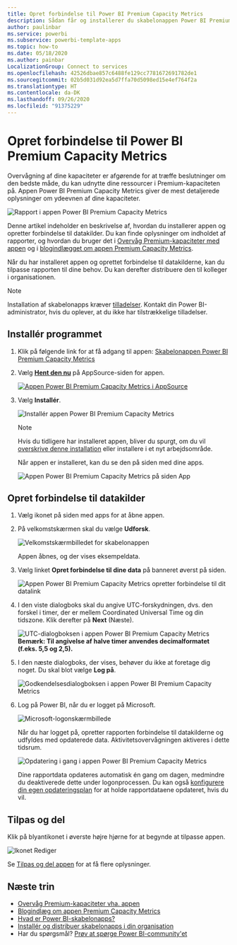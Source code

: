 ```yaml
---
title: Opret forbindelse til Power BI Premium Capacity Metrics
description: Sådan får og installerer du skabelonappen Power BI Premium Capacity Metrics, og sådan opretter du forbindelse til data
author: paulinbar
ms.service: powerbi
ms.subservice: powerbi-template-apps
ms.topic: how-to
ms.date: 05/18/2020
ms.author: painbar
LocalizationGroup: Connect to services
ms.openlocfilehash: 42526dbae857c6488fe129cc7781672691782de1
ms.sourcegitcommit: 02b5d031d92ea5d7ffa70d5098ed15e4ef764f2a
ms.translationtype: HT
ms.contentlocale: da-DK
ms.lasthandoff: 09/26/2020
ms.locfileid: "91375229"
---
```

# <a name="connect-to-power-bi-premium-capacity-metrics"></a>Opret forbindelse til Power BI Premium Capacity Metrics

Overvågning af dine kapaciteter er afgørende for at træffe beslutninger om den bedste måde, du kan udnytte dine ressourcer i Premium-kapaciteten på. Appen Power BI Premium Capacity Metrics giver de mest detaljerede oplysninger om ydeevnen af dine kapaciteter.

![Rapport i appen Power BI Premium Capacity Metrics](media/service-connect-to-pbi-premium-capacity-metrics/service-pbi-premium-capacity-metrics-app-report.png)

Denne artikel indeholder en beskrivelse af, hvordan du installerer appen og opretter forbindelse til datakilder. Du kan finde oplysninger om indholdet af rapporter, og hvordan du bruger det i [Overvåg Premium-kapaciteter med appen](../admin/service-admin-premium-monitor-capacity.md) og i [blogindlægget om appen Premium Capacity Metrics](https://powerbi.microsoft.com/blog/premium-capacity-metrics-app-new-health-center-with-kpis-to-explore-relevant-metrics-and-steps-to-mitigate-issues/).

Når du har installeret appen og oprettet forbindelse til datakilderne, kan du tilpasse rapporten til dine behov. Du kan derefter distribuere den til kolleger i organisationen.

> [!NOTE]
> Installation af skabelonapps kræver [tilladelser](./service-template-apps-install-distribute.md#prerequisites). Kontakt din Power BI-administrator, hvis du oplever, at du ikke har tilstrækkelige tilladelser.

## <a name="install-the-app"></a>Installér programmet

1. Klik på følgende link for at få adgang til appen: [Skabelonappen Power BI Premium Capacity Metrics](https://app.powerbi.com/groups/me/getapps/services/pbi_pcmm.capacity-metrics-dxt)

1. Vælg [**Hent den nu**](https://app.powerbi.com/groups/me/getapps/services/pbi_pcmm.capacity-metrics-dxt) på AppSource-siden for appen.

    [![Appen Power BI Premium Capacity Metrics i AppSource](media/service-connect-to-pbi-premium-capacity-metrics/service-pbi-premium-capacity-metrics-app-appsource-get-it-now.png)](https://app.powerbi.com/groups/me/getapps/services/pbi_pcmm.capacity-metrics-dxt)

1. Vælg **Installér**. 

    ![Installér appen Power BI Premium Capacity Metrics](media/service-connect-to-pbi-premium-capacity-metrics/service-pbi-premium-capacity-metric-select-install.png)

    > [!NOTE]
    > Hvis du tidligere har installeret appen, bliver du spurgt, om du vil [overskrive denne installation](./service-template-apps-install-distribute.md#update-a-template-app) eller installere i et nyt arbejdsområde.

    Når appen er installeret, kan du se den på siden med dine apps.

   ![Appen Power BI Premium Capacity Metrics på siden App](media/service-connect-to-pbi-premium-capacity-metrics/service-pbi-premium-capacity-metrics-app-apps-page-icon.png)

## <a name="connect-to-data-sources"></a>Opret forbindelse til datakilder

1. Vælg ikonet på siden med apps for at åbne appen.

1. På velkomstskærmen skal du vælge **Udforsk**.

   ![Velkomstskærmbilledet for skabelonappen](media/service-connect-to-pbi-premium-capacity-metrics/service-pbi-premium-capacity-metrics-app-splash-screen.png)

   Appen åbnes, og der vises eksempeldata.

1. Vælg linket **Opret forbindelse til dine data** på banneret øverst på siden.

   ![Appen Power BI Premium Capacity Metrics opretter forbindelse til dit datalink](media/service-connect-to-pbi-premium-capacity-metrics/service-pbi-premium-capacity-metrics-app-connect-data.png)

1. I den viste dialogboks skal du angive UTC-forskydningen, dvs. den forskel i timer, der er mellem Coordinated Universal Time og din tidszone. Klik derefter på **Next** (Næste).
  
   ![UTC-dialogboksen i appen Power BI Premium Capacity Metrics](media/service-connect-to-pbi-premium-capacity-metrics/service-pbi-premium-capacity-metrics-app-setutc-dialog.png)
   **Bemærk: Til angivelse af halve timer anvendes decimalformatet (f.eks. 5,5 og 2,5).**

1. I den næste dialogboks, der vises, behøver du ikke at foretage dig noget. Du skal blot vælge **Log på**.

   ![Godkendelsesdialogboksen i appen Power BI Premium Capacity Metrics](media/service-connect-to-pbi-premium-capacity-metrics/service-pbi-premium-capacity-metrics-app-authentication-dialog.png)

1. Log på Power BI, når du er logget på Microsoft.

   ![Microsoft-logonskærmbillede](media/service-connect-to-pbi-premium-capacity-metrics/service-pbi-premium-capacity-metrics-app-microsoft-login.png)

   Når du har logget på, opretter rapporten forbindelse til datakilderne og udfyldes med opdaterede data. Aktivitetsovervågningen aktiveres i dette tidsrum.

   ![Opdatering i gang i appen Power BI Premium Capacity Metrics](media/service-connect-to-pbi-premium-capacity-metrics/service-pbi-premium-capacity-metrics-app-refresh-monitor.png)

   Dine rapportdata opdateres automatisk én gang om dagen, medmindre du deaktiverede dette under logonprocessen. Du kan også [konfigurere din egen opdateringsplan](./refresh-scheduled-refresh.md) for at holde rapportdataene opdateret, hvis du vil.

## <a name="customize-and-share"></a>Tilpas og del

Klik på blyantikonet i øverste højre hjørne for at begynde at tilpasse appen.

 ![Ikonet Rediger](media/service-connect-to-pbi-premium-capacity-metrics/service-pbi-premium-capacity-metrics-app-customize.png)

Se [Tilpas og del appen](./service-template-apps-install-distribute.md#customize-and-share-the-app) for at få flere oplysninger.

## <a name="next-steps"></a>Næste trin
* [Overvåg Premium-kapaciteter vha. appen](../admin/service-admin-premium-monitor-capacity.md)
* [Blogindlæg om appen Premium Capacity Metrics](https://powerbi.microsoft.com/blog/premium-capacity-metrics-app-new-health-center-with-kpis-to-explore-relevant-metrics-and-steps-to-mitigate-issues/)
* [Hvad er Power BI-skabelonapps?](./service-template-apps-overview.md)
* [Installér og distribuer skabelonapps i din organisation](./service-template-apps-install-distribute.md)
* Har du spørgsmål? [Prøv at spørge Power BI-community'et](https://community.powerbi.com/)